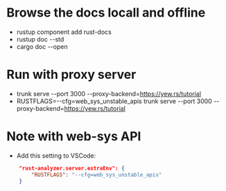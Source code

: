 # Browse the docs locall and offline

- rustup component add rust-docs
- rustup doc --std
- cargo doc --open

# Run with proxy server

- trunk serve --port 3000 --proxy-backend=https://yew.rs/tutorial
- RUSTFLAGS=--cfg=web_sys_unstable_apis trunk serve --port 3000 --proxy-backend=https://yew.rs/tutorial

# Note with web-sys API

- Add this setting to VSCode:

```json
    "rust-analyzer.server.extraEnv": {
        "RUSTFLAGS": "--cfg=web_sys_unstable_apis"
    }
```
